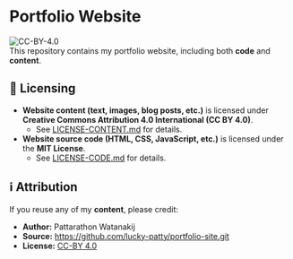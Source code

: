 # Portfolio Website
![CC-BY-4.0](https://licensebuttons.net/l/by/4.0/80x15.png)
<br />
This repository contains my portfolio website, including both **code** and **content**.

## 📜 Licensing
- **Website content (text, images, blog posts, etc.)** is licensed under **Creative Commons Attribution 4.0 International (CC BY 4.0)**.  
  - See [LICENSE-CONTENT.md](LICENSE-CONTENT.md) for details.
- **Website source code (HTML, CSS, JavaScript, etc.)** is licensed under the **MIT License**.  
  - See [LICENSE-CODE.md](LICENSE-CODE.md) for details.

## ℹ️ Attribution
If you reuse any of my **content**, please credit:
- **Author:** Pattarathon Watanakij
- **Source:** https://github.com/lucky-patty/portfolio-site.git
- **License:** [CC-BY 4.0](https://creativecommons.org/licenses/by/4.0/)
